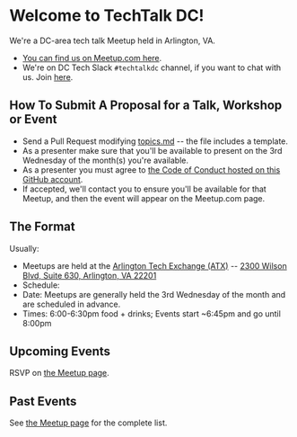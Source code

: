 # Welcome to TechTalk DC! 
We're a DC-area tech talk Meetup held in Arlington, VA.

* [You can find us on Meetup.com here](http://www.meetup.com/TechTalkDC/).
* We're on DC Tech Slack `#techtalkdc` channel, if you want to chat with us. Join [here](http://www.dctechslack.com).

## How To Submit A Proposal for a Talk, Workshop or Event
* Send a Pull Request modifying [topics.md](https://github.com/techtalkdc/MeetupSchedule/blob/master/topics.md) -- the file includes a template.
* As a presenter make sure that you'll be available to present on the 3rd Wednesday of the month(s) you're available.
* As a presenter you must agree to [the Code of Conduct hosted on this GitHub account](https://github.com/techtalkdc/CodeOfConduct).
* If accepted, we'll contact you to ensure you'll be available for that Meetup, and then the event will appear on the Meetup.com page.

## The Format
Usually:
* Meetups are held at the [Arlington Tech Exchange (ATX)](https://www.excella.com/events/arlington-tech-exchange) -- [2300 Wilson Blvd, Suite 630, Arlington, VA 22201](https://goo.gl/maps/o8oPEyZit8y)  
* Schedule:
 * Date: Meetups are generally held the 3rd Wednesday of the month and are scheduled in advance.
 * Times: 6:00-6:30pm food + drinks; Events start ~6:45pm and go until 8:00pm

## Upcoming Events
RSVP on [the Meetup page](http://www.meetup.com/TechTalkDC/#upcoming).

## Past Events
See [the Meetup page](http://www.meetup.com/TechTalkDC/#past) for the complete list.
